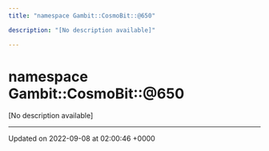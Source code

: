```yaml
---
title: "namespace Gambit::CosmoBit::@650"

description: "[No description available]"

---
```


# namespace Gambit::CosmoBit::@650

[No description available]






-------------------------------

Updated on 2022-09-08 at 02:00:46 +0000